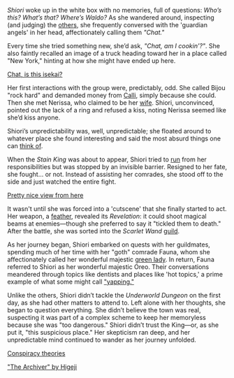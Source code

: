 *Shiori* woke up in the white box with no memories, full of questions: *Who’s this? What’s that? Where’s Waldo?* As she wandered around, inspecting (and judging) the [others](https://www.youtube.com/live/KSaC99K4IF8?feature=shared&t=97), she frequently conversed with the 'guardian angels' in her head, affectionately calling them *"Chat."*

Every time she tried something new, she’d ask, *"Chat, am I cookin’?"*. She also faintly recalled an image of a truck heading toward her in a place called "New York," hinting at how she might have ended up here.

[Chat, is this isekai?](#embed:https://www.youtube.com/live/KSaC99K4IF8?feature=shared&t=342)

Her first interactions with the group were, predictably, odd. She called Bijou "rock hard" and demanded money from [Calli](https://www.youtube.com/live/KSaC99K4IF8?feature=shared&t=840), simply because she could. Then she met Nerissa, who claimed to be her [wife](https://www.youtube.com/live/KSaC99K4IF8?feature=shared&t=2562). Shiori, unconvinced, pointed out the lack of a ring and refused a kiss, noting Nerissa seemed like she’d kiss anyone.

Shiori’s unpredictability was, well, unpredictable; she floated around to whatever place she found interesting and said the most absurd things one can [think of](https://www.youtube.com/live/KSaC99K4IF8?feature=shared&t=2519).

When the *Stain King* was about to appear, Shiori tried to [run](https://www.youtube.com/live/KSaC99K4IF8?feature=shared&t=2774) from her responsibilities but was stopped by an invisible barrier. Resigned to her fate, she fought... or not. Instead of assisting her comrades, she stood off to the side and just watched the entire fight.

[Pretty nice view from here](#embed:https://www.youtube.com/live/KSaC99K4IF8?t=2992)

It wasn't until she was forced into a 'cutscene' that she finally started to act. Her weapon, a [feather](https://www.youtube.com/live/KSaC99K4IF8?feature=shared&t=3110), revealed its *Revelation*: it could shoot magical beams at enemies—though she preferred to say it "tickled them to death." After the battle, she was sorted into the *Scarlet Wand* [guild](https://www.youtube.com/live/KSaC99K4IF8?feature=shared&t=3347).

As her journey began, Shiori embarked on quests with her guildmates, spending much of her time with her "goth" comrade Fauna, whom she affectionately called her wonderful majestic [green lady](https://www.youtube.com/live/KSaC99K4IF8?feature=shared&t=4218). In return, Fauna referred to Shiori as her wonderful majestic Oreo. Their conversations meandered through topics like dentists and places like 'hot topics,' a prime example of what some might call ["yapping."](https://www.youtube.com/live/KSaC99K4IF8?feature=shared&t=4528)

Unlike the others, Shiori didn’t tackle the *Underworld Dungeon* on the first day, as she had other matters to attend to. Left alone with her thoughts, she began to question everything. She didn’t believe the town was real, suspecting it was part of a complex scheme to keep her memoryless because she was "too dangerous." Shiori didn’t trust the King—or, as she put it, "this suspicious place." Her skepticism ran deep, and her unpredictable mind continued to wander as her journey unfolded.

[Conspiracy theories](#embed:https://www.youtube.com/live/KSaC99K4IF8?t=5588)

["The Archiver" by Higeji](https://x.com/higeji404/status/1901370626591605149)
